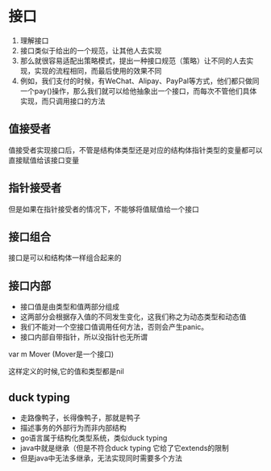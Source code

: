 # 接口

1. 理解接口
2. 接口类似于给出的一个规范，让其他人去实现
3. 那么就很容易适配出策略模式，提出一种接口规范（策略）让不同的人去实现，实现的流程相同，而最后使用的效果不同
4. 例如，我们支付的时候，有WeChat、Alipay、PayPal等方式，他们都只做同一个pay()操作，那么我们就可以给他抽象出一个接口，而每次不管他们具体实现，而只调用接口的方法


## 值接受者
值接受者实现接口后，不管是结构体类型还是对应的结构体指针类型的变量都可以直接赋值给该接口变量

## 指针接受者
但是如果在指针接受者的情况下，不能够将值赋值给一个接口

## 接口组合
接口是可以和结构体一样组合起来的

## 接口内部

- 接口值是由类型和值两部分组成
- 这两部分会根据存入值的不同发生变化，这我们称之为动态类型和动态值
- 我们不能对一个空接口值调用任何方法，否则会产生panic。
- 接口内部自带指针，所以没指针也无所谓

var m Mover (Mover是一个接口)

这样定义的时候,它的值和类型都是nil

## duck typing
 
- 走路像鸭子，长得像鸭子，那就是鸭子
- 描述事务的外部行为而非内部结构
- go语言属于结构化类型系统，类似duck typing
- java中就是继承（但是不符合duck typing 它给了它extends的限制
- 但是java中无法多继承，无法实现同时需要多个方法